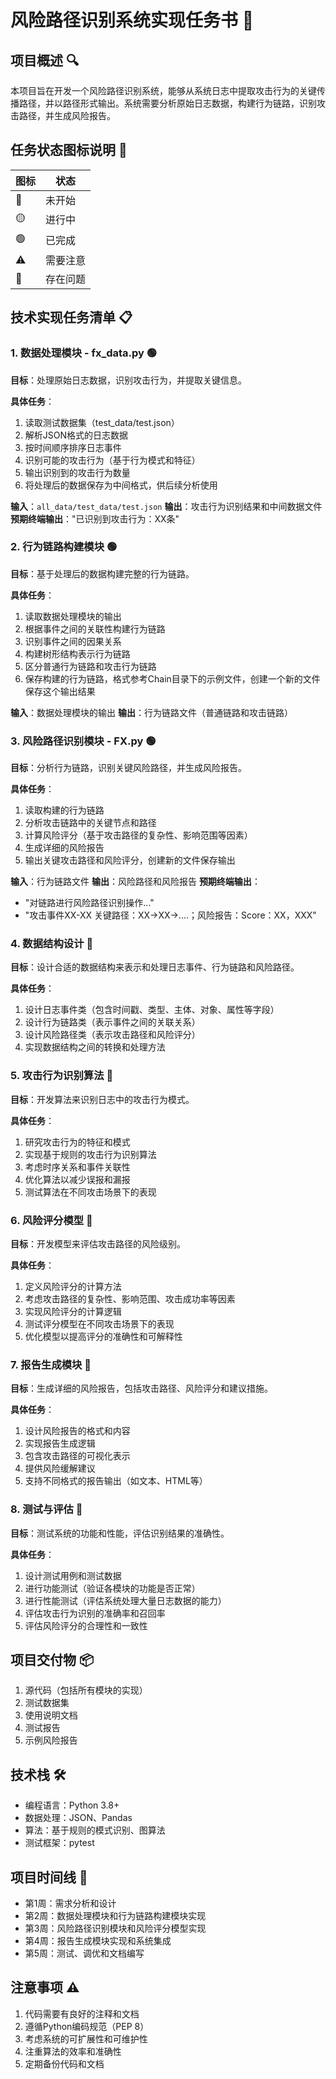 # 风险路径识别系统实现任务书 📝

## 项目概述 🔍

本项目旨在开发一个风险路径识别系统，能够从系统日志中提取攻击行为的关键传播路径，并以路径形式输出。系统需要分析原始日志数据，构建行为链路，识别攻击路径，并生成风险报告。

## 任务状态图标说明 🎨

| 图标 | 状态 |
| --- | --- |
| 🔴 | 未开始 |
| 🟡 | 进行中 |
| 🟢 | 已完成 |
| ⚠️ | 需要注意 |
| 🐞 | 存在问题 |

## 技术实现任务清单 📋

### 1. 数据处理模块 - fx_data.py 🟢

**目标**：处理原始日志数据，识别攻击行为，并提取关键信息。

**具体任务**：

1. 读取测试数据集（test_data/test.json）
2. 解析JSON格式的日志数据
3. 按时间顺序排序日志事件
4. 识别可能的攻击行为（基于行为模式和特征）
5. 输出识别到的攻击行为数量
6. 将处理后的数据保存为中间格式，供后续分析使用

**输入**：`all_data/test_data/test.json`
**输出**：攻击行为识别结果和中间数据文件
**预期终端输出**："已识别到攻击行为：XX条"

### 2. 行为链路构建模块 🟢

**目标**：基于处理后的数据构建完整的行为链路。

**具体任务**：

1. 读取数据处理模块的输出
2. 根据事件之间的关联性构建行为链路
3. 识别事件之间的因果关系
4. 构建树形结构表示行为链路
5. 区分普通行为链路和攻击行为链路
6. 保存构建的行为链路，格式参考Chain目录下的示例文件，创建一个新的文件保存这个输出结果

**输入**：数据处理模块的输出
**输出**：行为链路文件（普通链路和攻击链路）

### 3. 风险路径识别模块 - FX.py 🟢

**目标**：分析行为链路，识别关键风险路径，并生成风险报告。

**具体任务**：

1. 读取构建的行为链路
2. 分析攻击链路中的关键节点和路径
3. 计算风险评分（基于攻击路径的复杂性、影响范围等因素）
4. 生成详细的风险报告
5. 输出关键攻击路径和风险评分，创建新的文件保存输出

**输入**：行为链路文件
**输出**：风险路径和风险报告
**预期终端输出**：
- "对链路进行风险路径识别操作..."
- "攻击事件XX-XX 关键路径：XX->XX->....；风险报告：Score：XX，XXX"

### 4. 数据结构设计 🔴

**目标**：设计合适的数据结构来表示和处理日志事件、行为链路和风险路径。

**具体任务**：

1. 设计日志事件类（包含时间戳、类型、主体、对象、属性等字段）
2. 设计行为链路类（表示事件之间的关联关系）
3. 设计风险路径类（表示攻击路径和风险评分）
4. 实现数据结构之间的转换和处理方法

### 5. 攻击行为识别算法 🔴

**目标**：开发算法来识别日志中的攻击行为模式。

**具体任务**：

1. 研究攻击行为的特征和模式
2. 实现基于规则的攻击行为识别算法
3. 考虑时序关系和事件关联性
4. 优化算法以减少误报和漏报
5. 测试算法在不同攻击场景下的表现

### 6. 风险评分模型 🔴

**目标**：开发模型来评估攻击路径的风险级别。

**具体任务**：

1. 定义风险评分的计算方法
2. 考虑攻击路径的复杂性、影响范围、攻击成功率等因素
3. 实现风险评分的计算逻辑
4. 测试评分模型在不同攻击场景下的表现
5. 优化模型以提高评分的准确性和可解释性

### 7. 报告生成模块 🔴

**目标**：生成详细的风险报告，包括攻击路径、风险评分和建议措施。

**具体任务**：

1. 设计风险报告的格式和内容
2. 实现报告生成逻辑
3. 包含攻击路径的可视化表示
4. 提供风险缓解建议
5. 支持不同格式的报告输出（如文本、HTML等）

### 8. 测试与评估 🔴

**目标**：测试系统的功能和性能，评估识别结果的准确性。

**具体任务**：

1. 设计测试用例和测试数据
2. 进行功能测试（验证各模块的功能是否正常）
3. 进行性能测试（评估系统处理大量日志数据的能力）
4. 评估攻击行为识别的准确率和召回率
5. 评估风险评分的合理性和一致性

## 项目交付物 📦

1. 源代码（包括所有模块的实现）
2. 测试数据集
3. 使用说明文档
4. 测试报告
5. 示例风险报告

## 技术栈 🛠️

- 编程语言：Python 3.8+
- 数据处理：JSON、Pandas
- 算法：基于规则的模式识别、图算法
- 测试框架：pytest

## 项目时间线 📅

- 第1周：需求分析和设计
- 第2周：数据处理模块和行为链路构建模块实现
- 第3周：风险路径识别模块和风险评分模型实现
- 第4周：报告生成模块实现和系统集成
- 第5周：测试、调优和文档编写

## 注意事项 ⚠️

1. 代码需要有良好的注释和文档
2. 遵循Python编码规范（PEP 8）
3. 考虑系统的可扩展性和可维护性
4. 注重算法的效率和准确性
5. 定期备份代码和文档